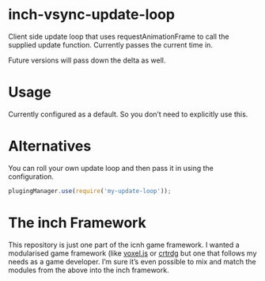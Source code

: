 # inch-vsync-update-loop
Client side update loop that uses requestAnimationFrame to call the supplied update function. Currently passes the current time in.

Future versions will pass down the delta as well.

# Usage
Currently configured as a default. So you don’t need to explicitly use this.

# Alternatives
You can roll your own update loop and then pass it in using the configuration.

```javascript
plugingManager.use(require('my-update-loop'));
```

# The inch Framework
This repository is just one part of the icnh game framework. I wanted a modularised game framework (like [voxel.js](http://voxeljs.com) or [crtrdg](http://crtrdg.com/) but one that follows my needs as a game developer. I’m sure it’s even possible to mix and match the modules from the above into the inch framework.